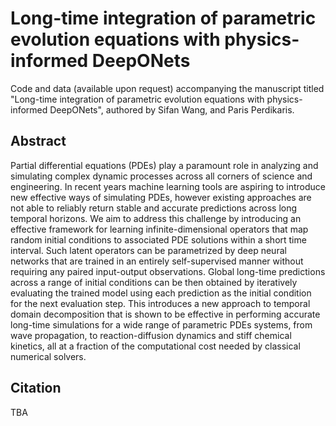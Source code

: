 # Long-time integration of parametric evolution equations with physics-informed DeepONets

Code and data (available upon request) accompanying the manuscript titled "Long-time integration of parametric evolution equations with physics-informed DeepONets", authored by Sifan Wang, and Paris Perdikaris.

## Abstract

Partial differential equations (PDEs) play a paramount role in analyzing and simulating complex dynamic processes across all corners of science and engineering. In recent years machine learning tools are aspiring to introduce new effective ways of simulating PDEs, however existing approaches are not able to reliably return stable and accurate predictions across long temporal horizons. We aim to address this challenge by introducing an effective framework for learning  infinite-dimensional operators that map random initial conditions to associated PDE solutions within a short time interval. Such latent operators can be parametrized by deep neural networks that are trained in an entirely self-supervised manner without requiring any paired input-output observations. Global long-time predictions across a range of initial conditions can be then obtained by iteratively evaluating the trained model using each prediction as the initial condition for the next evaluation step. This introduces a new approach to temporal domain decomposition that is shown to be effective in performing accurate long-time simulations for a wide range of parametric PDEs systems, from wave propagation, to reaction-diffusion dynamics and stiff chemical kinetics, all at a fraction of the computational cost needed by classical numerical solvers. 

## Citation
TBA
